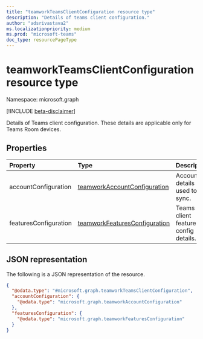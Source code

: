 ```yaml
---
title: "teamworkTeamsClientConfiguration resource type"
description: "Details of teams client configuration."
author: "adsrivastava2"
ms.localizationpriority: medium
ms.prod: "microsoft-teams"
doc_type: resourcePageType
---
```


# teamworkTeamsClientConfiguration resource type

Namespace: microsoft.graph

[!INCLUDE [beta-disclaimer](../../includes/beta-disclaimer.md)]

Details of Teams client configuration. These details are applicable only for Teams Room devices. 

## Properties
|Property|Type|Description|
|:---|:---|:---|
|accountConfiguration|[teamworkAccountConfiguration](../resources/teamworkaccountconfiguration.md)|Account details used to sync.|
|featuresConfiguration|[teamworkFeaturesConfiguration](../resources/teamworkfeaturesconfiguration.md)|Teams client feature config details.|


## JSON representation
The following is a JSON representation of the resource.
<!-- {
  "blockType": "resource",
  "@odata.type": "microsoft.graph.teamworkTeamsClientConfiguration"
}
-->
``` json
{
  "@odata.type": "#microsoft.graph.teamworkTeamsClientConfiguration",
  "accountConfiguration": {
    "@odata.type": "microsoft.graph.teamworkAccountConfiguration"
  },
  "featuresConfiguration": {
    "@odata.type": "microsoft.graph.teamworkFeaturesConfiguration"
  }
}
```

